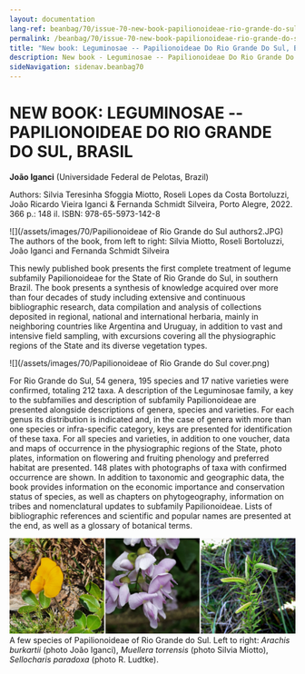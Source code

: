 ```yaml
---
layout: documentation
lang-ref: beanbag/70/issue-70-new-book-papilionoideae-rio-grande-do-sul
permalink: /beanbag/70/issue-70-new-book-papilionoideae-rio-grande-do-sul
title: "New book: Leguminosae -- Papilionoideae Do Rio Grande Do Sul, Brasil"
description: New book - Leguminosae -- Papilionoideae Do Rio Grande Do Sul, Brasil
sideNavigation: sidenav.beanbag70
---
```


# NEW BOOK: LEGUMINOSAE -- PAPILIONOIDEAE DO RIO GRANDE DO SUL, BRASIL

**João Iganci** (Universidade Federal de Pelotas, Brazil)  

Authors: Silvia Teresinha Sfoggia Miotto, Roseli Lopes da Costa Bortoluzzi, João Ricardo Vieira Iganci & Fernanda Schmidt Silveira, Porto Alegre, 2022. 366 p.: 148 il. ISBN: 978-65-5973-142-8  

![](/assets/images/70/Papilionoideae of Rio Grande do Sul authors2.JPG)  
The authors of the book, from left to right: Silvia Miotto, Roseli Bortoluzzi, João Iganci and Fernanda Schmidt Silveira  

This newly published book presents the first complete treatment of legume subfamily Papilionoideae for the State of Rio Grande do Sul, in southern Brazil. The book presents a synthesis of knowledge acquired over more than four decades of study including extensive and continuous bibliographic research, data compilation and analysis of collections deposited in regional, national and international herbaria, mainly in neighboring countries like Argentina and Uruguay, in addition to vast and intensive field sampling, with excursions covering all the physiographic regions of the State and its diverse vegetation types.  

![](/assets/images/70/Papilionoideae of Rio Grande do Sul cover.png)  

For Rio Grande do Sul, 54 genera, 195 species and 17 native varieties were confirmed, totaling 212 taxa. A description of the Leguminosae family, a key to the subfamilies and description of subfamily Papilionoideae are presented alongside descriptions of genera, species and varieties. For each genus its distribution is indicated and, in the case of genera with more than one species or infra-specific category, keys are presented for identification of these taxa. For all species and varieties, in addition to one voucher, data and maps of occurrence in the physiographic regions of the State, photo plates, information on flowering and fruiting phenology and preferred habitat are presented. 148 plates with photographs of taxa with confirmed occurrence are shown. In addition to taxonomic and geographic data, the book provides information on the economic importance and conservation status of species, as well as chapters on phytogeography, information on tribes and nomenclatural updates to subfamily Papilionoideae. Lists of bibliographic references and scientific and popular names are presented at the end, as well as a glossary of botanical terms.  

![](/assets/images/70/Papilinoideae_rio-grande-do-sul.jpg)
A few species of Papilionoideae of Rio Grande do Sul. Left to right: *Arachis burkartii* (photo João Iganci), *Muellera torrensis* (photo Silvia Miotto), *Sellocharis paradoxa* (photo R. Ludtke).
